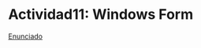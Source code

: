 # Actividad11: Windows Form

[Enunciado](https://docs.google.com/document/d/1PERD6yYp2fWHWf5My2pE6zgYYcDgKKD9/preview)
